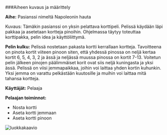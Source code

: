 ###Aiheen kuvaus ja määrittely

**Aihe:** Pasianssi nimeltä Napoleonin hauta

Kuvaus: Tämäkin pasianssi on yksin pelattava korttipeli. 
Pelissä käydään läpi pakkaa ja asetetaan kortteja pinoihin. 
Ohjelmassa täytyy toteuttaa korttipakka, pelin idea ja käyttöliittymä.

**Pelin kulku:** Pelissä nostetaan pakasta kortti kerrallaan kortteja.
Tavoitteena on pinota kortit viiteen pinoon siten, että yhdessä pinossa
on neljä kertaa kortit 6, 5, 4, 3, 2 ja ässä ja neljässä muussa pinossa
on kortit 7-13. Voitetun pelin jälkeen pinojen päälimmäiset korit ovat
siis neljä kuningasta ja yksi ässä. Pelissä on viisi jemmapaikkaa, joihin
voi laittaa yhden kortin kuhunkin. Yksi jemma on varattu pelkästään kuutosille
ja muihin voi laittaa mitä tahansa kortteja.

**Käyttäjät:** Pelaaja

**Pelaajan toiminnot:**

- Nosta kortti
- Aseta kortti jemmaan
- Aseta kortti pinoon

![luokkakaavio](/Joululabra/Luokkakaavio.png)
